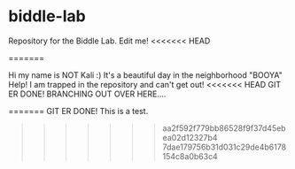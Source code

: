 # biddle-lab
Repository for the Biddle Lab. Edit me!
<<<<<<< HEAD

=======

Hi my name is NOT Kali
:)
It's a beautiful day in the neighborhood
"BOOYA"
Help!  I am trapped in the repository and can't get out!
<<<<<<< HEAD
GIT ER DONE!
BRANCHING OUT OVER HERE....

=======
GIT ER DONE! This is a test.
>>>>>>> aa2f592f779bb86528f9f37d45ebea02d12327b4
>>>>>>> 7dae179756b31d031c29de4b6178154c8a0b63c4
